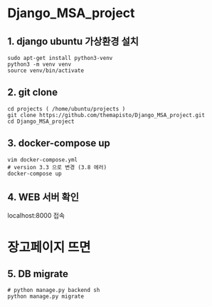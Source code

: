 # Django_MSA_project

## 1. django ubuntu 가상환경 설치
```
sudo apt-get install python3-venv
python3 -m venv venv
source venv/bin/activate
```

## 2. git clone
```
cd projects ( /home/ubuntu/projects )
git clone https://github.com/themapisto/Django_MSA_project.git
cd Django_MSA_project
```
## 3. docker-compose up
```
vim docker-compose.yml 
# version 3.3 으로 변경 (3.8 에러)
docker-compose up
```
## 4. WEB 서버 확인
localhost:8000 접속 
# 장고페이지 뜨면 

## 5. DB migrate
``` 
# python manage.py backend sh
python manage.py migrate
```
